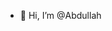 - 👋 Hi, I’m @Abdullah


<!---
AbdullahElo/AbdullahElo is a ✨ special ✨ repository because its `README.md` (this file) appears on your GitHub profile.
You can click the Preview link to take a look at your changes.
--->
